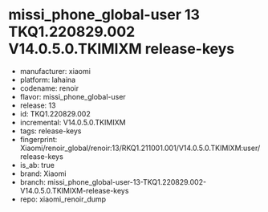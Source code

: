# missi_phone_global-user 13 TKQ1.220829.002 V14.0.5.0.TKIMIXM release-keys
- manufacturer: xiaomi
- platform: lahaina
- codename: renoir
- flavor: missi_phone_global-user
- release: 13
- id: TKQ1.220829.002
- incremental: V14.0.5.0.TKIMIXM
- tags: release-keys
- fingerprint: Xiaomi/renoir_global/renoir:13/RKQ1.211001.001/V14.0.5.0.TKIMIXM:user/release-keys
- is_ab: true
- brand: Xiaomi
- branch: missi_phone_global-user-13-TKQ1.220829.002-V14.0.5.0.TKIMIXM-release-keys
- repo: xiaomi_renoir_dump
